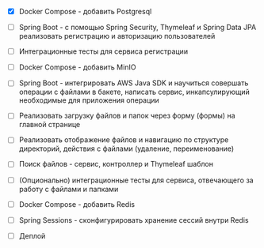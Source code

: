 - [x] Docker Compose - добавить Postgresql

- [ ] Spring Boot - с помощью Spring Security, Thymeleaf и Spring Data JPA реализовать регистрацию и авторизацию
  пользователей
- [ ] Интеграционные тесты для сервиса регистрации
- [ ] Docker Compose - добавить MinIO
- [ ] Spring Boot - интегрировать AWS Java SDK и научиться совершать операции с файлами в бакете, написать сервис,
  инкапсулирующий необходимые для приложения операции
- [ ] Реализовать загрузку файлов и папок через форму (формы) на главной странице
- [ ] Реализовать отображение файлов и навигацию по структуре директорий, действия с файлами (удаление, переименование)
- [ ] Поиск файлов - сервис, контроллер и Thymeleaf шаблон
- [ ] (Опционально) интеграционные тесты для сервиса, отвечающего за работу с файлами и папками
- [ ] Docker Compose - добавить Redis
- [ ] Spring Sessions - сконфигурировать хранение сессий внутри Redis
- [ ] Деплой
